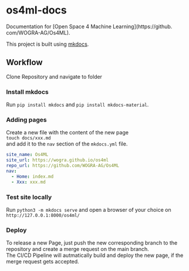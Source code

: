# os4ml-docs
Documentation for [Open Space 4 Machine Learning](https://github.
com/WOGRA-AG/Os4ML).  

This project is built using [mkdocs](https://www.mkdocs.org).

## Workflow
Clone Repository and navigate to folder

### Install mkdocs
Run `pip install mkdocs` and `pip install mkdocs-material`.

### Adding pages
Create a new file with the content of the new page  
`touch docs/xxx.md`  
and add it to the `nav` section of the `mkdocs.yml` file.
```yaml
site_name: Os4ML
site_url: https://wogra.github.io/os4ml
repo_url: https://github.com/WOGRA-AG/Os4ML
nav:
  - Home: index.md
  - Xxx: xxx.md
```

### Test site locally
Run `python3 -m mkdocs serve` and open a browser of your choice on 
`http://127.0.0.1:8000/os4ml/`

### Deploy
To release a new Page, just push the new corresponding branch to the repository and create a merge request on the main branch.  
The CI/CD Pipeline will autmatically build and deploy the new page, if the merge request gets accepted.
